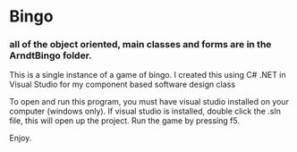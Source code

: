 # Bingo
### all of the object oriented, main classes and forms are in the ArndtBingo folder.

This is a single instance of a game of bingo. 
I created this using C# .NET in Visual Studio for my component based software design class


To open and run this program, you must have visual studio installed on your computer (windows only). 
If visual studio is installed, double click the .sln file, this will open up the project.
Run the game by pressing f5.

Enjoy.
